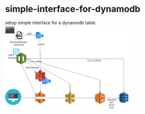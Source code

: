 # simple-interface-for-dynamodb
setup simple interface for a dynamodb table.
  <img src="https://github.com/TSLEFK/simple-interface-for-dynamodb/blob/master/diagram.jpg?raw=true" width="400px">
